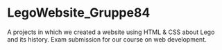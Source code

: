 # LegoWebsite_Gruppe84
 
A projects in which we created a website using HTML & CSS about Lego and its history. 
Exam submission for our course on web development. 
